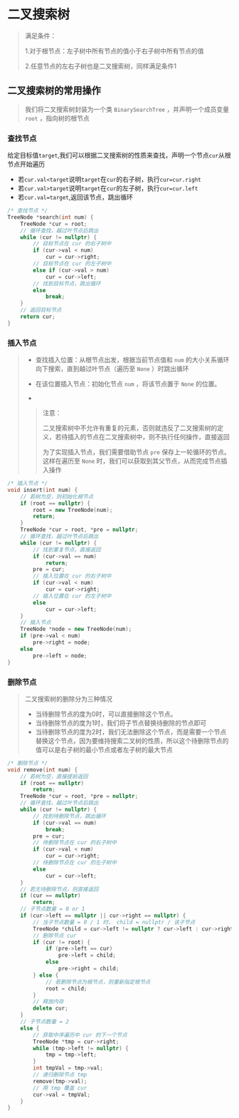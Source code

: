 # 二叉搜索树

>
>
>满足条件：
>
>1.对于根节点：左子树中所有节点的值小于右子树中所有节点的值
>
>2.任意节点的左右子树也是二叉搜索树，同样满足条件1

## 二叉搜索树的常用操作

>
>
>我们将二叉搜索树封装为一个类 `BinarySearchTree` ，并声明一个成员变量 `root` ，指向树的根节点

### 查找节点

给定目标值`target`,我们可以根据二叉搜索树的性质来查找，声明一个节点`cur`从根节点开始遍历

* 若`cur.val<target`说明`target`在`cur`的右子树，执行`cur=cur.right`
* 若`cur.val>target`说明`target`在`cur`的左子树，执行`cur=cur.left`
* 若`cur.val=target`,返回该节点，跳出循环

```c++
/* 查找节点 */
TreeNode *search(int num) {
    TreeNode *cur = root;
    // 循环查找，越过叶节点后跳出
    while (cur != nullptr) {
        // 目标节点在 cur 的右子树中
        if (cur->val < num)
            cur = cur->right;
        // 目标节点在 cur 的左子树中
        else if (cur->val > num)
            cur = cur->left;
        // 找到目标节点，跳出循环
        else
            break;
    }
    // 返回目标节点
    return cur;
}
```

### 插入节点

>
>
>* 查找插入位置：从根节点出发，根据当前节点值和 `num` 的大小关系循环向下搜索，直到越过叶节点（遍历至 `None` ）时跳出循环
>
>* 在该位置插入节点：初始化节点 `num` ，将该节点置于 `None` 的位置。
>
>* >
>  >
>  >注意：
>  >
>  >二叉搜索树中不允许有重复的元素，否则就违反了二叉搜索树的定义，若待插入的节点在二叉搜索树中，则不执行任何操作，直接返回
>  >
>  >为了实现插入节点，我们需要借助节点 `pre` 保存上一轮循环的节点。这样在遍历至 `None` 时，我们可以获取到其父节点，从而完成节点插入操作

```c++
/* 插入节点 */
void insert(int num) {
    // 若树为空，则初始化根节点
    if (root == nullptr) {
        root = new TreeNode(num);
        return;
    }
    TreeNode *cur = root, *pre = nullptr;
    // 循环查找，越过叶节点后跳出
    while (cur != nullptr) {
        // 找到重复节点，直接返回
        if (cur->val == num)
            return;
        pre = cur;
        // 插入位置在 cur 的右子树中
        if (cur->val < num)
            cur = cur->right;
        // 插入位置在 cur 的左子树中
        else
            cur = cur->left;
    }
    // 插入节点
    TreeNode *node = new TreeNode(num);
    if (pre->val < num)
        pre->right = node;
    else
        pre->left = node;
}
```

### 删除节点

>
>
>二叉搜索树的删除分为三种情况
>
>* 当待删除节点的度为0时，可以直接删除这个节点。
>* 当待删除节点的度为1时，我们将子节点替换待删除的节点即可
>* 当待删除节点的度为2时，我们无法删除这个节点，而是需要一个节点替换这个节点，因为要维持搜索二叉树的性质，所以这个待删除节点的值可以是右子树的最小节点或者左子树的最大节点

```c++
/* 删除节点 */
void remove(int num) {
    // 若树为空，直接提前返回
    if (root == nullptr)
        return;
    TreeNode *cur = root, *pre = nullptr;
    // 循环查找，越过叶节点后跳出
    while (cur != nullptr) {
        // 找到待删除节点，跳出循环
        if (cur->val == num)
            break;
        pre = cur;
        // 待删除节点在 cur 的右子树中
        if (cur->val < num)
            cur = cur->right;
        // 待删除节点在 cur 的左子树中
        else
            cur = cur->left;
    }
    // 若无待删除节点，则直接返回
    if (cur == nullptr)
        return;
    // 子节点数量 = 0 or 1
    if (cur->left == nullptr || cur->right == nullptr) {
        // 当子节点数量 = 0 / 1 时， child = nullptr / 该子节点
        TreeNode *child = cur->left != nullptr ? cur->left : cur->right;
        // 删除节点 cur
        if (cur != root) {
            if (pre->left == cur)
                pre->left = child;
            else
                pre->right = child;
        } else {
            // 若删除节点为根节点，则重新指定根节点
            root = child;
        }
        // 释放内存
        delete cur;
    }
    // 子节点数量 = 2
    else {
        // 获取中序遍历中 cur 的下一个节点
        TreeNode *tmp = cur->right;
        while (tmp->left != nullptr) {
            tmp = tmp->left;
        }
        int tmpVal = tmp->val;
        // 递归删除节点 tmp
        remove(tmp->val);
        // 用 tmp 覆盖 cur
        cur->val = tmpVal;
    }
}
```

